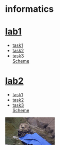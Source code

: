 # informatics
<h1> <a href='https://github.com/kirillusgudkov/informatics/tree/main/lab1'>lab1</a></h1>
<ul>
  <li><a href='https://github.com/kirillusgudkov/informatics/tree/main/lab1/1.asm'>task1</a></li>
  <li><a href='https://github.com/kirillusgudkov/informatics/tree/main/lab1/2.asm'>task2</a></li>
  <li><a href='https://github.com/kirillusgudkov/informatics/tree/main/lab1/3.asm'>task3</a></li> <a href='https://github.com/kirillusgudkov/informatics/blob/main/lab1/maximf3.jpg'>Scheme</a>
</ul>

<h1><a style="font-weight: bold" href='https://github.com/kirillusgudkov/informatics/tree/main/lab2'>lab2</a></h1>
<ul>
  <li><a href='https://github.com/kirillusgudkov/informatics/tree/main/lab2/1.asm'>task1</a></li>
  <li><a href='https://github.com/kirillusgudkov/informatics/tree/main/lab2/2.asm'>task2</a></li>
  <li><a href='https://github.com/kirillusgudkov/informatics/tree/main/lab2/3.asm'>task3</a></li> <a href='https://github.com/kirillusgudkov/informatics/blob/main/lab2/selection3.jpg'>Scheme</a>
</ul>

<img src="https://github.com/kirillusgudkov/informatics/blob/main/bedtime-sleep-well.gif"/>
